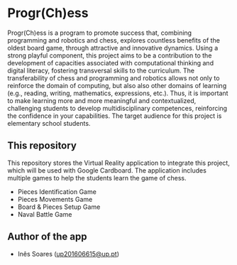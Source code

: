 # Progr(Ch)ess

Progr(Ch)ess is a program to promote success that, combining programming and robotics and chess, explores countless benefits of the oldest board game, through attractive and innovative dynamics. Using a strong playful component, this project aims to be a contribution to the development of capacities associated with computational thinking and digital literacy, fostering transversal skills to the curriculum. The transferability of chess and programming and robotics allows not only to reinforce the domain of computing, but also also other domains of learning (e.g., reading, writing, mathematics, expressions, etc.). Thus, it is important to make learning more and more meaningful and contextualized, challenging students to develop multidisciplinary competences, reinforcing the confidence in your capabilities. The target audience for this project is elementary school students.


## This repository

This repository stores the Virtual Reality application to integrate this project, which will be used with Google Cardboard. The application includes multiple games to help the students learn the game of chess.
- Pieces Identification Game
- Pieces Movements Game
- Board & Pieces Setup Game
- Naval Battle Game

## Author of the app
- Inês Soares (up201606615@up.pt)
